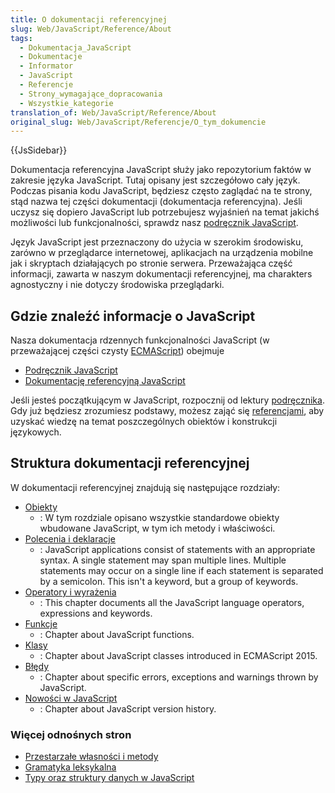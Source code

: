 ```yaml
---
title: O dokumentacji referencyjnej
slug: Web/JavaScript/Reference/About
tags:
  - Dokumentacja_JavaScript
  - Dokumentacje
  - Informator
  - JavaScript
  - Referencje
  - Strony_wymagające_dopracowania
  - Wszystkie_kategorie
translation_of: Web/JavaScript/Reference/About
original_slug: Web/JavaScript/Referencje/O_tym_dokumencie
---
```

{{JsSidebar}}

Dokumentacja referencyjna JavaScript służy jako repozytorium faktów w zakresie języka JavaScript. Tutaj opisany jest szczegółowo cały język. Podczas pisania kodu JavaScript, będziesz często zaglądać na te strony, stąd nazwa tej części dokumentacji (dokumentacja referencyjna). Jeśli uczysz się dopiero JavaScript lub potrzebujesz wyjaśnień na temat jakichś możliwości lub funkcjonalności, sprawdz nasz [podręcznik JavaScript](/pl/docs/Web/JavaScript/Guide).

Język JavaScript jest przeznaczony do użycia w szerokim środowisku, zarówno w przeglądarce internetowej, aplikacjach na urządzenia mobilne jak i skryptach działających po stronie serwera. Przeważająca część informacji, zawarta w naszym dokumentacji referencyjnej, ma charakters agnostyczny i nie dotyczy środowiska przeglądarki.

## Gdzie znaleźć informacje o JavaScript

Nasza dokumentacja rdzennych funkcjonalności JavaScript (w przeważającej części czysty [ECMAScript](/pl/docs/Web/JavaScript/Zasoby_języka_JavaScript)) obejmuje

- [Podręcznik JavaScript](/pl/docs/Web/JavaScript/Guide)
- [Dokumentację referencyjną JavaScript](/pl/docs/Web/JavaScript/Referencje)

Jeśli jesteś początkującym w JavaScript, rozpocznij od lektury [podręcznika](/pl/docs/Web/JavaScript/Guide). Gdy już będziesz zrozumiesz podstawy, możesz zająć się [referencjami](/pl/docs/Web/JavaScript/Referencje), aby uzyskać wiedzę na temat poszczególnych obiektów i konstrukcji językowych.

## Struktura dokumentacji referencyjnej

W dokumentacji referencyjnej znajdują się następujące rozdziały:

- [Obiekty](/pl/docs/Web/JavaScript/Referencje/Obiekty)
  - : W tym rozdziale opisano wszystkie standardowe obiekty wbudowane JavaScript, w tym ich metody i właściwości.
- [Polecenia i deklaracje](/pl/docs/Web/JavaScript/Referencje/Polecenia)
  - : JavaScript applications consist of statements with an appropriate syntax. A single statement may span multiple lines. Multiple statements may occur on a single line if each statement is separated by a semicolon. This isn't a keyword, but a group of keywords.
- [Operatory i wyrażenia](/pl/docs/Web/JavaScript/Referencje/Operatory)
  - : This chapter documents all the JavaScript language operators, expressions and keywords.
- [Funkcje](/pl/docs/Web/JavaScript/Reference/Functions)
  - : Chapter about JavaScript functions.
- [Klasy](/pl/docs/Web/JavaScript/Reference/Classes)
  - : Chapter about JavaScript classes introduced in ECMAScript 2015.
- [Błędy](/pl/docs/Web/JavaScript/Reference/Errors)
  - : Chapter about specific errors, exceptions and warnings thrown by JavaScript.
- [Nowości w JavaScript](/pl/docs/Web/JavaScript/New_in_JavaScript)
  - : Chapter about JavaScript version history.

### Więcej odnośnych stron

- [Przestarzałe własności i metody](/pl/docs/Web/JavaScript/Referencje/Przestarzałe_własności_i_metody)
- [Gramatyka leksykalna](/pl/docs/Web/JavaScript/Reference/Lexical_grammar)
- [Typy oraz struktury danych w JavaScript](/pl/docs/Web/JavaScript/typy_oraz_struktury_danych)
